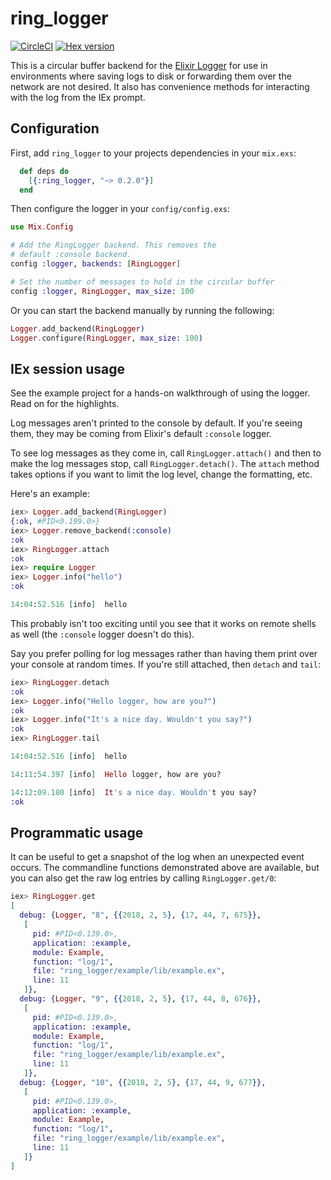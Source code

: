 # ring_logger

[![CircleCI](https://circleci.com/gh/nerves-project/ring_logger.svg?style=svg)](https://circleci.com/gh/nerves-project/ring_logger)
[![Hex version](https://img.shields.io/hexpm/v/ring_logger.svg "Hex version")](https://hex.pm/packages/ring_logger)

This is a circular buffer backend for the [Elixir
Logger](https://hexdocs.pm/logger/Logger.html) for use in environments where
saving logs to disk or forwarding them over the network are not desired. It also
has convenience methods for interacting with the log from the IEx prompt.

## Configuration

First, add `ring_logger` to your projects dependencies in your
`mix.exs`:

```elixir
  def deps do
    [{:ring_logger, "~> 0.2.0"}]
  end
```

Then configure the logger in your `config/config.exs`:

```elixir
use Mix.Config

# Add the RingLogger backend. This removes the
# default :console backend.
config :logger, backends: [RingLogger]

# Set the number of messages to hold in the circular buffer
config :logger, RingLogger, max_size: 100
```

Or you can start the backend manually by running the following:

```elixir
Logger.add_backend(RingLogger)
Logger.configure(RingLogger, max_size: 100)
```

## IEx session usage

See the example project for a hands-on walkthrough of using the logger. Read on
for the highlights.

Log messages aren't printed to the console by default. If you're seeing them,
they may be coming from Elixir's default `:console` logger.

To see log messages as they come in, call `RingLogger.attach()` and
then to make the log messages stop, call `RingLogger.detach()`. The
`attach` method takes options if you want to limit the log level, change the
formatting, etc.

Here's an example:

```elixir
iex> Logger.add_backend(RingLogger)
{:ok, #PID<0.199.0>}
iex> Logger.remove_backend(:console)
:ok
iex> RingLogger.attach
:ok
iex> require Logger
iex> Logger.info("hello")
:ok

14:04:52.516 [info]  hello
```

This probably isn't too exciting until you see that it works on remote shells as
well (the `:console` logger doesn't do this).

Say you prefer polling for log messages rather than having them print over your
console at random times. If you're still attached, then `detach` and `tail`:

```elixir
iex> RingLogger.detach
:ok
iex> Logger.info("Hello logger, how are you?")
:ok
iex> Logger.info("It's a nice day. Wouldn't you say?")
:ok
iex> RingLogger.tail

14:04:52.516 [info]  hello

14:11:54.397 [info]  Hello logger, how are you?

14:12:09.180 [info]  It's a nice day. Wouldn't you say?
:ok
```

## Programmatic usage

It can be useful to get a snapshot of the log when an unexpected event occurs.
The commandline functions demonstrated above are available, but you can also get
the raw log entries by calling `RingLogger.get/0`:

```elixir
iex> RingLogger.get
[
  debug: {Logger, "8", {{2018, 2, 5}, {17, 44, 7, 675}},
   [
     pid: #PID<0.139.0>,
     application: :example,
     module: Example,
     function: "log/1",
     file: "ring_logger/example/lib/example.ex",
     line: 11
   ]},
  debug: {Logger, "9", {{2018, 2, 5}, {17, 44, 8, 676}},
   [
     pid: #PID<0.139.0>,
     application: :example,
     module: Example,
     function: "log/1",
     file: "ring_logger/example/lib/example.ex",
     line: 11
   ]},
  debug: {Logger, "10", {{2018, 2, 5}, {17, 44, 9, 677}},
   [
     pid: #PID<0.139.0>,
     application: :example,
     module: Example,
     function: "log/1",
     file: "ring_logger/example/lib/example.ex",
     line: 11
   ]}
]
```
